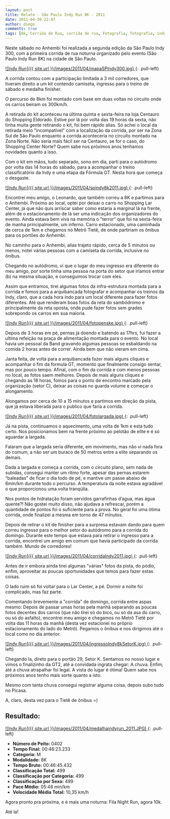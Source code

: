 ```yaml
---
layout: post
title: Relato - São Paulo Indy Run 8K - 2011
date: 2011-04-30 22:47
author: diego
comments: true
tags: [8k, Corrida de Rua, corrida de rua, Fotografia, fotografia, indy, são paulo]
---
```

Neste sábado no Anhembi foi realizada a segunda edição da São Paulo Indy 300, com a primeira corrida de rua noturna organizado pelo evento (São Paulo Indy Run 8K) na cidade de São Paulo.

<a href="/images/2011/04/mapaSPIndy300.jpg">
![Indy Run]({{ site.url }}/images/2011/04/mapaSPIndy300.jpg)
</a>
{: .pull-left}

A corrida contou com a participação limitada a 3 mil corredores, que tiveram direito a um kit contendo camiseta, ingresso para o treino de sábado e medalha finisher.

O percurso de 8km foi montado com base em duas voltas no circuito onde os carros beiram os 300km/h.

A retirada do kit aconteceu na última quinta e sexta-feira na loja Centauro do Shopping Eldorado. Estive por lá por volta das 19 horas da sexta, não tinha muita gente retirando o kit, foi bem rápido alias. Só achei o local da retirada meio "incompatível" com a localização da corrida, por ser na Zona Sul de São Paulo enquanto a corrida aconteceria no circuito montado na Zona Norte. Não seria mais fácil ser na Centauro, se for o caso, do Shopping Center Norte? Quem sabe nos próximos anos tenhamos novidades quanto a isso.

Com o kit em mãos, tudo separado, sono em dia, parti para o autódromo por volta das 14 horas do sábado, para a acompanhar o treino classificatório da Indy e uma etapa da Fórmula GT. Nesta hora que começa o desgaste.

<a href="/images/2011/04/spindy8k2011.jpg">
![Indy Run]({{ site.url }}/images/2011/04/spindy8k2011.jpg)
</a>
{: .pull-left}

Encontrei meu amigo, o Leonardo, que também correu a 8K e partimos para o Anhembi. Próximo ao local, optei por deixar o carro no Shopping Lar Center, já que não quis arriscar saber como estaria a marginal lá na frente, além de o estacionamento de lá ser uma indicação dos organizadores do evento. Ainda estava bem viva na memória o "terror" que foi na sexta-feira de manha principalmente, um inferno. Carro estacionado, uma caminhada de cerca de 1km e chegamos no Metrô Tietê, de onde partiriam os ônibus para os portões do Anhembi.

No caminho para o Anhembi, alias trajeto rápido, cerca de 5 minutos ou menos, notei várias pessoas com a camiseta da corrida, inclusive no ônibus.

Chegando no autódromo, vi que o lugar do meu ingresso era diferente do meu amigo, por sorte tinha uma pessoa na porta do setor que iríamos entrar (b) na mesma situação, e conseguimos trocar com eles.

Assim que entramos, tirei algumas fotos da infra-estrutura montada para a corrida e fomos para a arquibancada fotografar e acompanhar os treinos da Indy, claro, que a cada hora indo para um local diferente para fazer fotos diferentes. Até que renderam boas fotos da reta do sambódromo e principalmente da reta oposta, onde pude fazer fotos sem grades sobrepondo os carros em sua maioria.

<a href="/images/2011/04/fotopenske.jpg">
![Indy Run]({{ site.url }}/images/2011/04/fotopenske.jpg)
</a>
{: .pull-left}

Depois de 3 horas em pé, pernas já doendo e batendo as 17hrs, fui fazer a ultima refeição na praça de alimentação montada para o evento. No local havia um pessoal da Band gravando algumas pessoas se esbaldando na comida 2 horas antes de correr. Ainda bem que não vieram em cima.

Janta feita, de volta para a arquibancada fazer mais alguns cliques e acompanhar o fim da formula GT, momento que finalmente consigo sentar, mas por pouco tempo. Afinal, com o fim da corrida e com menos pessoas no local, as fotos saem melhores. Depois de mais alguns cliques e chegando as 18 horas, fomos para o ponto de encontro marcado pela organização (setor C), deixar as coisas no guarda volume e começar o alongamento.

Alongamos por cerca de 10 a 15 minutos e partimos em direção da pista, que já estava liberada para o publico que faria a corrida.

<a href="/images/2011/04/fotolargada.jpg">
![Indy Run]({{ site.url }}/images/2011/04/fotolargada.jpg)
</a>
{: .pull-left}

Já na pista, continuamos o aquecimento, uma volta de 1km e esta tudo certo. Nos posicionamos bem na frente próximo ao pelotão de elite e é só aguardar a largada.

Falaram que a largada seria diferente, em movimento, mas não vi nada fora do comum, a não ser um buraco de 50 metros entre a elite separando os demais.

Dada a largada e começa a corrida, com o circuito plano, sem nada de subidas, consegui manter um ritmo forte, apesar das pernas estarem “baleadas” de ficar o dia todo de pé, e mantive um passe abaixo de 6min/km durante todo o percurso. A temperatura da noite estava agradável o que proporcionou uma volta tranqüila.

Nos pontos de hidratação foram servidos garrafinhas d’agua, mas água quente?! Não gostei muito disso, não ajudava a refrescar, porém a quantidade de pontos foi o suficiente para a prova. No geral foi uma ótima corrida, onde finalizei a mesma em torno de 47 minutos.

Depois de retirar o kit de finisher para a surpresa estavam dando para quem correu ingresso para o melhor setor do autódromo para a corrida do domingo. Durante este tempo que estava para retirar o ingresso para a corrida, encontrei um amigo em comum que havia participado da corrida também. Mundo de corredores!

<a href="/images/2011/04/corridaIndy2011.jpg">
![Indy Run]({{ site.url }}/images/2011/04/corridaIndy2011.jpg)
</a>
{: .pull-left}

Antes de ir embora ainda tirei algumas "várias" fotos da pista, do pódio, enfim, aproveitar as poucas oportunidades que temos para fazer estas coisas.

O lado ruim só foi voltar para o Lar Center, a pé. Dormir a noite foi complicado, mas faz parte.

Comentando brevemente a "corrida" de domingo, corrida entre aspas mesmo: Depois de passar umas horas pela manhã separando as poucas fotos decentes dos carros (que não tirei só do bico, ou só da asa do carro, ou só do asfalto), encontrei meu amigo e chegamos no Metrô Tietê por volta das 11 horas da manhã (desta vez estacionei no próprio estacionamento do lado do Metrô). Pegamos o ônibus e nos dirigimos até o local como no dia anterior.

<a href="/images/2011/04/ingressoIndy8kSetorK.jpg">
![Indy Run]({{ site.url }}/images/2011/04/ingressoIndy8kSetorK.jpg)
</a>
{: .pull-left}

Chegando la, direto para o portão 29, Setor K. Sentamos no nosso lugar e vimos o finalizinho da GT2, até a convidada ingrata chegar: A chuva. Enfim; até a chuva atrapalhar foi legal. A vista do lugar é ótima! Quem sabe nos próximos anos tenho mais sorte quanto a isto.

Mesmo com tanta chuva consegui registrar alguma coisa, depois subo tudo no Picasa.

A, claro, desta vez para o Tietê de ônibus =)

## Resultado:

<a href="/images/2011/04/medalhaindyrun_2011_big.JPG">
![Indy Run]({{ site.url }}/images/2011/04/medalhaindyrun_2011.JPG)
</a>
{: .pull-left}

* **Número de Peito:** 0402
* **Tempo Final:** 00:46:23.233
* **Categoria:** M
* **Modalidade:** 8K
* **Tempo Bruto:** 00:46:45.432
* **Classificação Total:** 499
* **Classificação por Categoria:** 499
* **Classificação por Sexo:** 499
* **Pace Médio:** 05:48 min/km
* **Velocidade Média Total:** 10,35 km/h

Agora pronto pra próxima, e é mais uma noturna: Fila Night Run, agora 10k.

Até la!
